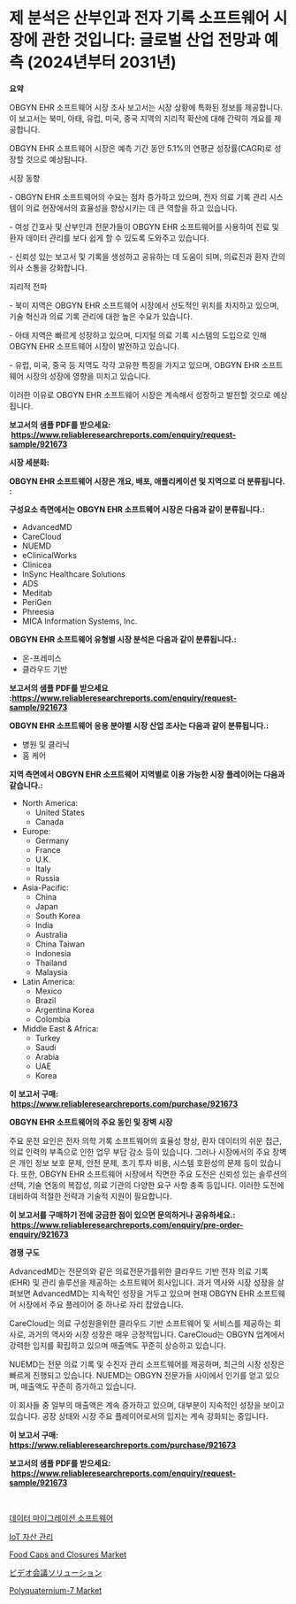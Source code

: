 <p><h1>제 분석은 산부인과 전자 기록 소프트웨어 시장에 관한 것입니다: 글로벌 산업 전망과 예측 (2024년부터 2031년)</h1></p><p><strong>요약</strong></p>
<p><p>OBGYN EHR 소프트웨어 시장 조사 보고서는 시장 상황에 특화된 정보를 제공합니다. 이 보고서는 북미, 아태, 유럽, 미국, 중국 지역의 지리적 확산에 대해 간략히 개요를 제공합니다. </p><p>OBGYN EHR 소프트웨어 시장은 예측 기간 동안 5.1%의 연평균 성장률(CAGR)로 성장할 것으로 예상됩니다. </p><p>시장 동향</p><p>- OBGYN EHR 소프트웨어의 수요는 점차 증가하고 있으며, 전자 의료 기록 관리 시스템이 의료 현장에서의 효율성을 향상시키는 데 큰 역할을 하고 있습니다.</p><p>- 여성 간호사 및 산부인과 전문가들이 OBGYN EHR 소프트웨어를 사용하여 진료 및 환자 데이터 관리를 보다 쉽게 할 수 있도록 도와주고 있습니다.</p><p>- 신뢰성 있는 보고서 및 기록을 생성하고 공유하는 데 도움이 되며, 의료진과 환자 간의 의사 소통을 강화합니다.</p><p>지리적 전파</p><p>- 북미 지역은 OBGYN EHR 소프트웨어 시장에서 선도적인 위치를 차지하고 있으며, 기술 혁신과 의료 기록 관리에 대한 높은 수요가 있습니다.</p><p>- 아태 지역은 빠르게 성장하고 있으며, 디지털 의료 기록 시스템의 도입으로 인해 OBGYN EHR 소프트웨어 시장이 발전하고 있습니다.</p><p>- 유럽, 미국, 중국 등 지역도 각각 고유한 특징을 가지고 있으며, OBGYN EHR 소프트웨어 시장의 성장에 영향을 미치고 있습니다.</p><p>이러한 이유로 OBGYN EHR 소프트웨어 시장은 계속해서 성장하고 발전할 것으로 예상됩니다.</p></p>
<p><strong>보고서의 샘플 PDF를 받으세요: &nbsp;<a href="https://www.reliableresearchreports.com/enquiry/request-sample/921673">https://www.reliableresearchreports.com/enquiry/request-sample/921673</a></strong></p>
<p><strong>시장 세분화:</strong></p>
<p><strong> OBGYN EHR 소프트웨어 시장은 개요, 배포, 애플리케이션 및 지역으로 더 분류됩니다. :</strong></p>
<p><strong>구성요소 측면에서는 OBGYN EHR 소프트웨어 시장은 다음과 같이 분류됩니다.:</strong></p>
<p><ul><li>AdvancedMD</li><li>CareCloud</li><li>NUEMD</li><li>eClinicalWorks</li><li>Clinicea</li><li>InSync Healthcare Solutions</li><li>ADS</li><li>Meditab</li><li>PeriGen</li><li>Phreesia</li><li>MICA Information Systems, Inc.</li></ul></p>
<p><strong> OBGYN EHR 소프트웨어 유형별 시장 분석은 다음과 같이 분류됩니다.:</strong></p>
<p><ul><li>온-프레미스</li><li>클라우드 기반</li></ul></p>
<p><strong>보고서의 샘플 PDF를 받으세요 :<a href="https://www.reliableresearchreports.com/enquiry/request-sample/921673">https://www.reliableresearchreports.com/enquiry/request-sample/921673</a></strong></p>
<p><strong> OBGYN EHR 소프트웨어 응용 분야별 시장 산업 조사는 다음과 같이 분류됩니다.:</strong></p>
<p><ul><li>병원 및 클리닉</li><li>홈 케어</li></ul></p>
<p><strong>지역 측면에서 OBGYN EHR 소프트웨어 지역별로 이용 가능한 시장 플레이어는 다음과 같습니다.:</strong></p>
<p><ul>
    <li>
        North America:
        <ul>
            <li>United States</li>
            <li>Canada</li>
        </ul>
    </li>
    <li>
        Europe:
        <ul>
            <li>Germany</li>
            <li>France</li>
            <li>U.K.</li>
            <li>Italy</li>
            <li>Russia</li>
        </ul>
    </li>
    <li>
        Asia-Pacific:
        <ul>
            <li>China</li>
            <li>Japan</li>
            <li>South Korea</li>
            <li>India</li>
            <li>Australia</li>
            <li>China Taiwan</li>
            <li>Indonesia</li>
            <li>Thailand</li>
            <li>Malaysia</li>
        </ul>
    </li>
    <li>
        Latin America:
        <ul>
            <li>Mexico</li>
            <li>Brazil</li>
            <li>Argentina Korea</li>
            <li>Colombia</li>
        </ul>
    </li>
    <li>
        Middle East & Africa:
        <ul>
            <li>Turkey</li>
            <li>Saudi</li>
            <li>Arabia</li>
            <li>UAE</li>
            <li>Korea</li>
        </ul>
    </li>
    </ul></p>
<p><strong>이 보고서 구매: &nbsp;<a href="https://www.reliableresearchreports.com/purchase/921673">https://www.reliableresearchreports.com/purchase/921673</a></strong></p>
<p><strong>OBGYN EHR 소프트웨어의 주요 동인 및 장벽 시장</strong></p>
<p><p>주요 운전 요인은 전자 의학 기록 소프트웨어의 효율성 향상, 환자 데이터의 쉬운 접근, 의료 인력의 부족으로 인한 업무 부담 감소 등이 있습니다. 그러나 시장에서의 주요 장벽은 개인 정보 보호 문제, 안전 문제, 초기 투자 비용, 시스템 호환성의 문제 등이 있습니다. 또한, OBGYN EHR 소프트웨어 시장에서 직면한 주요 도전은 신뢰성 있는 솔루션의 선택, 기술 연동의 복잡성, 의료 기관의 다양한 요구 사항 충족 등입니다. 이러한 도전에 대비하여 적절한 전략과 기술적 지원이 필요합니다.</p></p>
<p><strong>이 보고서를 구매하기 전에 궁금한 점이 있으면 문의하거나 공유하세요.: &nbsp;<a href="https://www.reliableresearchreports.com/enquiry/pre-order-enquiry/921673">https://www.reliableresearchreports.com/enquiry/pre-order-enquiry/921673</a></strong></p>
<p><strong>경쟁 구도</strong></p>
<p><p>AdvancedMD는 전문의와 같은 의료전문가를위한 클라우드 기반 전자 의료 기록 (EHR) 및 관리 솔루션을 제공하는 소프트웨어 회사입니다. 과거 역사와 시장 성장을 살펴보면 AdvancedMD는 지속적인 성장을 거두고 있으며 현재 OBGYN EHR 소프트웨어 시장에서 주요 플레이어 중 하나로 자리 잡았습니다.</p><p>CareCloud는 의료 구성원을위한 클라우드 기반 소프트웨어 및 서비스를 제공하는 회사로, 과거의 역사와 시장 성장은 매우 긍정적입니다. CareCloud는 OBGYN 업계에서 강력한 입지를 확립하고 있으며 매출액도 꾸준히 상승하고 있습니다.</p><p>NUEMD는 전문 의료 기록 및 수진자 관리 소프트웨어를 제공하며, 최근의 시장 성장은 빠르게 진행되고 있습니다. NUEMD는 OBGYN 전문가들 사이에서 인기를 얻고 있으며, 매출액도 꾸준히 증가하고 있습니다.</p><p>이 회사들 중 일부의 매출액은 계속 증가하고 있으며, 대부분이 지속적인 성장을 보이고 있습니다. 공장 상태와 시장 주요 플레이어로서의 입지는 계속 강화되는 중입니다.</p></p>
<p><strong>이 보고서 구매: &nbsp; <a href="https://www.reliableresearchreports.com/purchase/921673">https://www.reliableresearchreports.com/purchase/921673</a></strong></p>
<p><strong>보고서의 샘플 PDF를 받으세요: &nbsp;<a href="https://www.reliableresearchreports.com/enquiry/request-sample/921673">https://www.reliableresearchreports.com/enquiry/request-sample/921673</a></strong><strong></strong></p>
<p>&nbsp;</p>
<p><p><a href="https://github.com/laholand/Market-Research-Report-List-2/blob/main/4610207182269.md">데이터 마이그레이션 소프트웨어</a></p><p><a href="https://github.com/sougarounis/Market-Research-Report-List-2/blob/main/9002199182270.md">IoT 자산 관리</a></p><p><a href="https://issuu.com/reportprime-2/docs/food-caps-and-closures-market-size-2030.pptx">Food Caps and Closures Market</a></p><p><a href="https://github.com/mohamedbakry57/Market-Research-Report-List-2/blob/main/9468724182273.md">ビデオ会議ソリューション</a></p><p><a href="https://github.com/Airanohannonzb68e5pb53oc1/Market-Research-Report-List-1/blob/main/polyquaternium-7-market.md">Polyquaternium-7 Market</a></p></p>